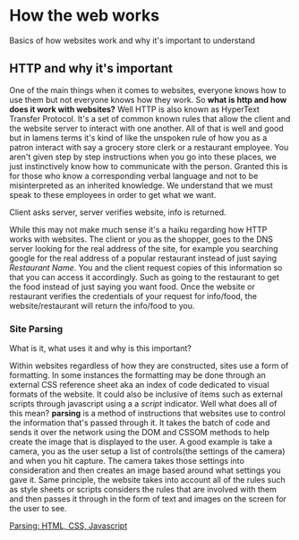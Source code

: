 # How the web works
Basics of how websites work and why it's important to understand

## HTTP and why it's important

One of the main things when it comes to websites, everyone knows how to use them but not everyone knows how they work. So **what is http and how does it work with websites?** Well HTTP is also known as HyperText Transfer Protocol. It's a set of common known rules that allow the client and the website server to interact with one another. All of that is well and good but in lamens terms it's kind of like the unspoken rule of how you as a patron interact with say a grocery store clerk or a restaurant employee. You aren't given step by step instructions when you go into these places, we just instinctively know how to communicate with the person. Granted this is for those who know a corresponding verbal language and not to be misinterpreted as an inherited knowledge. We understand that we must speak to these employees in order to get what we want.

Client asks server, server verifies website, info is returned. 

While this may not make much sense it's a haiku regarding how HTTP works with websites. The client or you as the shopper, goes to the DNS server looking for the real address of the site, for example you searching google for the real address of a popular restaurant instead of just saying *Restaurant Name*. You and the client request copies of this information so that you can access it accordingly. Such as going to the restaurant to get the food instead of just saying you want food. Once the website or restaurant verifies the credentials of your request for info/food, the website/restaurant will return the info/food to you.

### Site Parsing
What is it, what uses it and why is this important?

Within websites regardless of how they are constructed, sites use a form of formatting. In some instances the formatting may be done through an external CSS reference sheet aka an index of code dedicated to visual formats of the website. It could also be inclusive of items such as external scripts through javascript using a a *script* indicator. Well what does all of this mean? **parsing** is a method of instructions that websites use to control the information that's passed through it. It takes the batch of code and sends it over the network using the DOM and CSSOM methods to help create the image that is displayed to the user. A good example is take a camera, you as the user setup a list of controls(the settings of the camera) and when you hit capture. The camera takes those settings into consideration and then creates an image based around what settings you gave it. Same principle, the website takes into account all of the rules such as style sheets or scripts considers the rules that are involved with them and then passes it through in the form of text and images on the screen for the user to see. 

[Parsing: HTML, CSS, Javascript](parsing.md)

